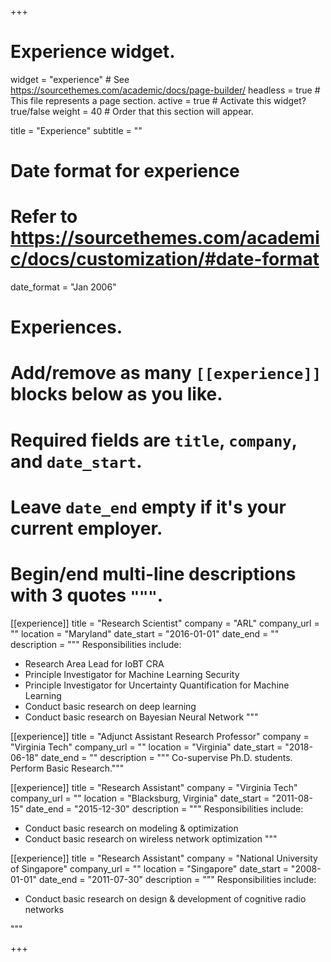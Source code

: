 +++
# Experience widget.
widget = "experience"  # See https://sourcethemes.com/academic/docs/page-builder/
headless = true  # This file represents a page section.
active = true  # Activate this widget? true/false
weight = 40  # Order that this section will appear.

title = "Experience"
subtitle = ""

# Date format for experience
#   Refer to https://sourcethemes.com/academic/docs/customization/#date-format
date_format = "Jan 2006"

# Experiences.
#   Add/remove as many `[[experience]]` blocks below as you like.
#   Required fields are `title`, `company`, and `date_start`.
#   Leave `date_end` empty if it's your current employer.
#   Begin/end multi-line descriptions with 3 quotes `"""`.
[[experience]]
  title = "Research Scientist"
  company = "ARL"
  company_url = ""
  location = "Maryland"
  date_start = "2016-01-01"
  date_end = ""
  description = """
  Responsibilities include:
  * Research Area Lead for IoBT CRA 
  * Principle Investigator for  Machine Learning Security 
  * Principle Investigator for Uncertainty Quantification for Machine Learning  
  * Conduct basic research on deep learning
  * Conduct basic research on Bayesian Neural Network
  """

[[experience]]
  title = "Adjunct Assistant Research Professor"
  company = "Virginia Tech"
  company_url = ""
  location = "Virginia"
  date_start = "2018-06-18"
  date_end = ""
 description = """
Co-supervise Ph.D. students. Perform Basic Research."""

[[experience]]
  title = "Research Assistant"
  company = "Virginia Tech"
  company_url = ""
  location = "Blacksburg, Virginia"
  date_start = "2011-08-15"
  date_end = "2015-12-30"
  description = """
  Responsibilities include:
  * Conduct  basic research on modeling & optimization
  * Conduct basic research on wireless network optimization
  """

  [[experience]]
  title = "Research Assistant"
  company = "National University of Singapore"
  company_url = ""
  location = "Singapore"
  date_start = "2008-01-01"
  date_end = "2011-07-30"
  description = """
  Responsibilities include:
  * Conduct  basic research on design & development of cognitive radio networks
  
  """

+++
